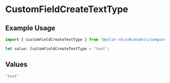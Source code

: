# CustomFieldCreateTextType

## Example Usage

```typescript
import { CustomFieldCreateTextType } from "@polar-sh/sdk/models/components";

let value: CustomFieldCreateTextType = "text";
```

## Values

```typescript
"text"
```